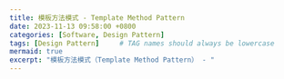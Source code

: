 ```yaml
---
title: 模板方法模式 - Template Method Pattern
date: 2023-11-13 09:58:00 +0800
categories: [Software, Design Pattern]
tags: [Design Pattern]     # TAG names should always be lowercase
mermaid: true
excerpt: "模板方法模式（Template Method Pattern） - "
---
```

